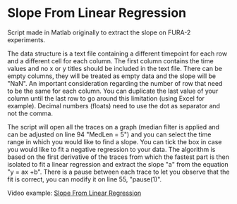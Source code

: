 # Slope From Linear Regression

Script made in Matlab originally to extract the slope on FURA-2 experiments.

The data structure is a text file containing a different timepoint for each row and a different cell for each column.
The first column contains the time values and no x or y titles should be included in the text file.
There can be empty columns, they will be treated as empty data and the slope will be "NaN".
An important consideration regarding the number of row that need to be the same for each column.
You can duplicate the last value of your column until the last row to go around this limitation (using Excel for example).
Decimal numbers (floats) need to use the dot as separator and not the comma.

The script will open all the traces on a graph (median filter is applied and can be adjusted on line 94 "MedLen = 5") and you can select the time range in which you would like to find a slope.
You can tick the box in case you would like to fit a negative regression to your data.
The algorithm is based on the first derivative of the traces from which the fastest part is then isolated to fit a linear regression and extract the slope "a" from the equation "y = ax +b". 
There is a pause between each trace to let you observe that the fit is correct, you can modify it on line 55, "pause(1)".

Video example: [Slope From Linear Regression](https://youtu.be/a8gxQElWiVE)
